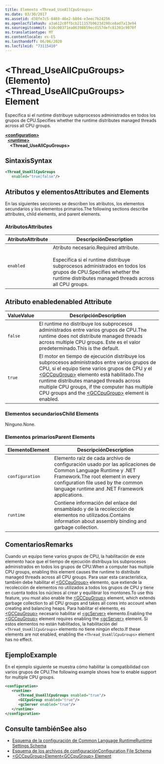 ```yaml
---
title: Elemento <Thread_UseAllCpuGroups>
ms.date: 03/30/2017
ms.assetid: d30fe7c5-8469-46e2-b804-e3eec7b24256
ms.openlocfilehash: a3a612c0ffbcb211157b9623d298ce8ad7a13e94
ms.sourcegitcommit: b16c00371ea06398859ecd157defc81301c9070f
ms.translationtype: MT
ms.contentlocale: es-ES
ms.lasthandoff: 06/06/2020
ms.locfileid: "73115410"
---
```

# <a name="thread_useallcpugroups-element"></a><span data-ttu-id="2253b-102">\<Thread_UseAllCpuGroups> (Elemento)</span><span class="sxs-lookup"><span data-stu-id="2253b-102">\<Thread_UseAllCpuGroups> Element</span></span>

<span data-ttu-id="2253b-103">Especifica si el runtime distribuye subprocesos administrados en todos los grupos de CPU.</span><span class="sxs-lookup"><span data-stu-id="2253b-103">Specifies whether the runtime distributes managed threads across all CPU groups.</span></span>

[**\<configuration>**](../configuration-element.md)\
&nbsp;&nbsp;[**\<runtime>**](runtime-element.md)\
&nbsp;&nbsp;&nbsp;&nbsp;**\<Thread_UseAllCpuGroups>**  

## <a name="syntax"></a><span data-ttu-id="2253b-104">Sintaxis</span><span class="sxs-lookup"><span data-stu-id="2253b-104">Syntax</span></span>

```xml
<Thread_UseAllCpuGroups
   enabled="true|false"/>
```

## <a name="attributes-and-elements"></a><span data-ttu-id="2253b-105">Atributos y elementos</span><span class="sxs-lookup"><span data-stu-id="2253b-105">Attributes and Elements</span></span>

<span data-ttu-id="2253b-106">En las siguientes secciones se describen los atributos, los elementos secundarios y los elementos primarios.</span><span class="sxs-lookup"><span data-stu-id="2253b-106">The following sections describe attributes, child elements, and parent elements.</span></span>

### <a name="attributes"></a><span data-ttu-id="2253b-107">Atributos</span><span class="sxs-lookup"><span data-stu-id="2253b-107">Attributes</span></span>

|<span data-ttu-id="2253b-108">Atributo</span><span class="sxs-lookup"><span data-stu-id="2253b-108">Attribute</span></span>|<span data-ttu-id="2253b-109">Descripción</span><span class="sxs-lookup"><span data-stu-id="2253b-109">Description</span></span>|
|---------------|-----------------|
|`enabled`|<span data-ttu-id="2253b-110">Atributo necesario.</span><span class="sxs-lookup"><span data-stu-id="2253b-110">Required attribute.</span></span><br /><br /> <span data-ttu-id="2253b-111">Especifica si el runtime distribuye subprocesos administrados en todos los grupos de CPU.</span><span class="sxs-lookup"><span data-stu-id="2253b-111">Specifies whether the runtime distributes managed threads across all CPU groups.</span></span>|

## <a name="enabled-attribute"></a><span data-ttu-id="2253b-112">Atributo enabled</span><span class="sxs-lookup"><span data-stu-id="2253b-112">enabled Attribute</span></span>

|<span data-ttu-id="2253b-113">Value</span><span class="sxs-lookup"><span data-stu-id="2253b-113">Value</span></span>|<span data-ttu-id="2253b-114">Descripción</span><span class="sxs-lookup"><span data-stu-id="2253b-114">Description</span></span>|
|-----------|-----------------|
|`false`|<span data-ttu-id="2253b-115">El runtime no distribuye los subprocesos administrados entre varios grupos de CPU.</span><span class="sxs-lookup"><span data-stu-id="2253b-115">The runtime does not distribute managed threads across multiple CPU groups.</span></span> <span data-ttu-id="2253b-116">Este es el valor predeterminado.</span><span class="sxs-lookup"><span data-stu-id="2253b-116">This is the default.</span></span>|
|`true`|<span data-ttu-id="2253b-117">El motor en tiempo de ejecución distribuye los subprocesos administrados entre varios grupos de CPU, si el equipo tiene varios grupos de CPU y el [\<GCCpuGroup>](gccpugroup-element.md) elemento está habilitado.</span><span class="sxs-lookup"><span data-stu-id="2253b-117">The runtime distributes managed threads across multiple CPU groups, if the computer has multiple CPU groups and the [\<GCCpuGroup>](gccpugroup-element.md) element is enabled.</span></span>|

### <a name="child-elements"></a><span data-ttu-id="2253b-118">Elementos secundarios</span><span class="sxs-lookup"><span data-stu-id="2253b-118">Child Elements</span></span>

<span data-ttu-id="2253b-119">Ninguno.</span><span class="sxs-lookup"><span data-stu-id="2253b-119">None.</span></span>

### <a name="parent-elements"></a><span data-ttu-id="2253b-120">Elementos primarios</span><span class="sxs-lookup"><span data-stu-id="2253b-120">Parent Elements</span></span>

|<span data-ttu-id="2253b-121">Elemento</span><span class="sxs-lookup"><span data-stu-id="2253b-121">Element</span></span>|<span data-ttu-id="2253b-122">Descripción</span><span class="sxs-lookup"><span data-stu-id="2253b-122">Description</span></span>|
|-------------|-----------------|
|`configuration`|<span data-ttu-id="2253b-123">Elemento raíz de cada archivo de configuración usado por las aplicaciones de Common Language Runtime y .NET Framework.</span><span class="sxs-lookup"><span data-stu-id="2253b-123">The root element in every configuration file used by the common language runtime and .NET Framework applications.</span></span>|
|`runtime`|<span data-ttu-id="2253b-124">Contiene información del enlace del ensamblado y de la recolección de elementos no utilizados.</span><span class="sxs-lookup"><span data-stu-id="2253b-124">Contains information about assembly binding and garbage collection.</span></span>|

## <a name="remarks"></a><span data-ttu-id="2253b-125">Comentarios</span><span class="sxs-lookup"><span data-stu-id="2253b-125">Remarks</span></span>

<span data-ttu-id="2253b-126">Cuando un equipo tiene varios grupos de CPU, la habilitación de este elemento hace que el tiempo de ejecución distribuya los subprocesos administrados en todos los grupos de CPU.</span><span class="sxs-lookup"><span data-stu-id="2253b-126">When a computer has multiple CPU groups, enabling this element causes the runtime to distribute managed threads across all CPU groups.</span></span> <span data-ttu-id="2253b-127">Para usar esta característica, también debe habilitar el [\<GCCpuGroup>](gccpugroup-element.md) elemento, que extiende la recolección de elementos no utilizados a todos los grupos de CPU y tiene en cuenta todos los núcleos al crear y equilibrar los montones.</span><span class="sxs-lookup"><span data-stu-id="2253b-127">To use this feature, you must also enable the [\<GCCpuGroup>](gccpugroup-element.md) element, which extends garbage collection to all CPU groups and takes all cores into account when creating and balancing heaps.</span></span> <span data-ttu-id="2253b-128">Para habilitar el elemento, es [\<GCCpuGroup>](gccpugroup-element.md) necesario habilitar el [\<gcServer>](gcserver-element.md) elemento.</span><span class="sxs-lookup"><span data-stu-id="2253b-128">Enabling the [\<GCCpuGroup>](gccpugroup-element.md) element requires enabling the [\<gcServer>](gcserver-element.md) element.</span></span> <span data-ttu-id="2253b-129">Si estos elementos no están habilitados, la habilitación del `<Thread_UseAllCpuGroups>` elemento no tiene ningún efecto.</span><span class="sxs-lookup"><span data-stu-id="2253b-129">If these elements are not enabled, enabling the `<Thread_UseAllCpuGroups>` element has no effect.</span></span>

## <a name="example"></a><span data-ttu-id="2253b-130">Ejemplo</span><span class="sxs-lookup"><span data-stu-id="2253b-130">Example</span></span>

<span data-ttu-id="2253b-131">En el ejemplo siguiente se muestra cómo habilitar la compatibilidad con varios grupos de CPU.</span><span class="sxs-lookup"><span data-stu-id="2253b-131">The following example shows how to enable support for multiple CPU groups.</span></span>

```xml
<configuration>
   <runtime>
      <Thread_UseAllCpuGroups enabled="true"/>
      <GCCpuGroup enabled="true"/>
      <gcServer enabled="true"/>
   </runtime>
</configuration>
```

## <a name="see-also"></a><span data-ttu-id="2253b-132">Consulte también</span><span class="sxs-lookup"><span data-stu-id="2253b-132">See also</span></span>

- [<span data-ttu-id="2253b-133">Esquema de la configuración de Common Language Runtime</span><span class="sxs-lookup"><span data-stu-id="2253b-133">Runtime Settings Schema</span></span>](index.md)
- [<span data-ttu-id="2253b-134">Esquema de los archivos de configuración</span><span class="sxs-lookup"><span data-stu-id="2253b-134">Configuration File Schema</span></span>](../index.md)
- [<span data-ttu-id="2253b-135">\<GCCpuGroup>Element</span><span class="sxs-lookup"><span data-stu-id="2253b-135">\<GCCpuGroup> Element</span></span>](gccpugroup-element.md)

